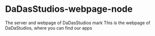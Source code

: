 # DaDasStudios-webpage-node
The server and webpage of DaDasStudios mark
This is the webpage of DaDaStudios, where you can find our apps
